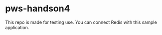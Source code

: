 # pws-handson4
This repo is made for testing use. You can connect Redis with this sample application.
